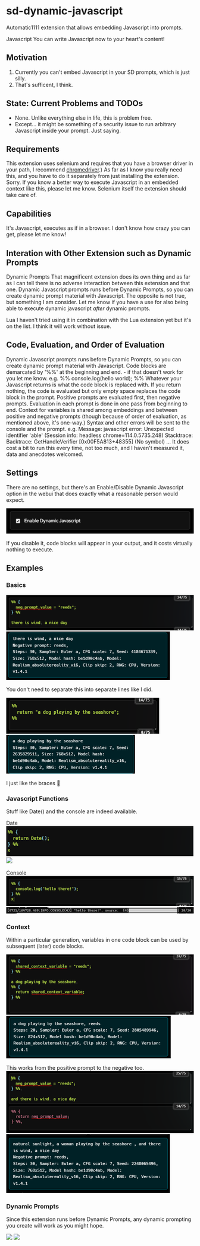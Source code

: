 # sd-dynamic-javascript
Automatic1111 extension that allows embedding Javascript into prompts.

Javascript
You can write Javascript now to your heart's content!

## Motivation

1. Currently you can't embed Javascript in your SD prompts, which is just silly.
2. That's sufficent, I think.

## State: Current Problems and TODOs
* None. Unlike everything else in life, this is problem free.
* Except... it might be something of a security issue to run arbitrary Javascript inside your prompt. Just saying.

## Requirements

This extension uses selenium and requires that you have a browser driver in your path, I recommend <a href="https://chromedriver.chromium.org/downloads">chromedriver</a>.) As far as I know you really need this, and you have to do it separately from just installing the extension. Sorry. If you know a better way to execute Javascript in an embedded context like this, please let me know.
Selenium itself the extension should take care of.

## Capabilities

It's Javascript, executes as if in a browser. I don't know how crazy you can get, please let me know!

## Interation with Other Extension such as Dynamic Prompts

Dynamic Prompts
That magnificent extension does its own thing and as far as I can tell there is no adverse interaction between this extension and that one.
Dynamic Javascript prompts runs before Dynamic Prompts, so you can create dynamic prompt material with Javascript. The opposite is not true, but something I am consider. Let me know if you have a use for also being able to execute dynamic javascript _after_ dynamic prompts.

Lua
I haven't tried using it in combination with the Lua extension yet but it's on the list. I think it will work without issue.

## Code, Evaluation, and Order of Evaluation

Dynamic Javascript prompts runs before Dynamic Prompts, so you can create dynamic prompt material with Javascript.
Code blocks are demarcated by '%%' at the beginning and end. - if that doesn't work for you let me know.
  e.g. %% console.log(hello world); %%
Whatever your Javascript returns is what the code block is replaced with. If you return nothing, the code is evaluated but only empty space replaces the code block in the prompt.
Positive prompts are evaluated first, then negative prompts.
Evaluation in each prompt is done in one pass from beginning to end.
Context for variables is shared among embeddings and between positive and negative prompts (though because of order of exaluation, as mentioned above, it's one-way.)
Syntax and other errors will be sent to the console and the prompt.
  e.g. Message: javascript error: Unexpected identifier 'able' (Session info: headless chrome=114.0.5735.248) 
    Stacktrace: Backtrace: GetHandleVerifier [0x00F5A813+48355] (No symbol)
    ...
It does cost a bit to run this every time, not too much, and I haven't measured it, data and anecdotes welcomed.

## Settings

There are no settings, but there's an Enable/Disable Dynamic Javascript option in the webui that does exactly what a reasonable person would expect.

![](assets/enable_checkbox.png)

If you disable it, code blocks will appear in your output, and it costs virtually nothing to execute.
## Examples

### Basics

![](assets/example_basic/command.png)
![](assets/example_basic/result.png)

You don't need to separate this into separate lines like I did.

![](assets/example_no_braces/command.png)
![](assets/example_no_braces/result.png)

I just like the braces :shrug:

### Javascript Functions

Stuff like Date() and the console are indeed available.

Date
![](assets/example_date/command.png)
![](assets/example_date/result.png)

Console
![](assets/example_console_log/command.png)
![](assets/example_console_log/result.png)

### Context

Within a particular generation, variables in one code block can be used by subsequent (later) code blocks.

![](assets/example_shared_context_in_prompt/command.png)
![](assets/example_shared_context_in_prompt/result.png)

This works from the positive prompt to the negative too.
![](assets/example_shared_context_across_prompts/command.png)
![](assets/example_shared_context_across_prompts/result.png)

### Dynamic Prompts

Since this extension runs before Dynamic Prompts, any dynamic prompting you create will work as you might hope.

![](assets/example_interaction_with_dyamic_prompts/command.png)
![](assets/example_interaction_with_dyamic_prompts/result.png)